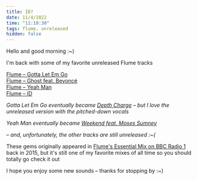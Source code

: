 ```yaml
---
title: ID?
date: 11/4/2022
time: "11:10:30"
tags: flume, unreleased
hidden: false
---
```


Hello and good morning :~)

I'm back with some of my favorite unreleased Flume tracks

[Flume – Gotta Let Em Go](https://youtu.be/OQnc0y8xSBk)  
[Flume – Ghost feat. Beyoncé](https://youtu.be/n723j9gl0TY)  
[Flume – Yeah Man](https://youtu.be/mqjA3i4mW9k)  
[Flume – ID](https://youtu.be/SwIOlWmfnDA)

_Gotta Let Em Go eventually became [Depth Charge](https://youtu.be/ntUbHKenZpI) – but I love the unreleased version with the pitched-down vocals_

_Yeah Man eventually became [Weekend feat. Moses Sumney](https://youtu.be/DT9BrbtKdTM)_

_– and, unfortunately, the other tracks are still unreleased :~(_

These gems originally appeared in [Flume's Essential Mix on BBC Radio 1](https://youtu.be/6DHiYD3BCGY) back in 2015, but it's still one of my favorite mixes of all time so you should totally go check it out

I hope you enjoy some new sounds – thanks for stopping by :~)

